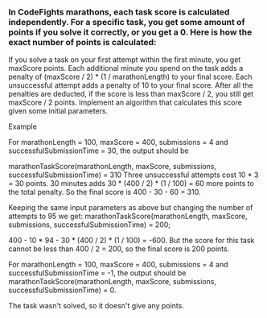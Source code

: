 
### In CodeFights marathons, each task score is calculated independently. For a specific task, you get some amount of points if you solve it correctly, or you get a 0. Here is how the exact number of points is calculated:

If you solve a task on your first attempt within the first minute, you get maxScore points.
Each additional minute you spend on the task adds a penalty of (maxScore / 2) * (1 / marathonLength) to your final score.
Each unsuccessful attempt adds a penalty of 10 to your final score.
After all the penalties are deducted, if the score is less than maxScore / 2, you still get maxScore / 2 points.
Implement an algorithm that calculates this score given some initial parameters.

Example

For
marathonLength = 100,
maxScore = 400,
submissions = 4 and
successfulSubmissionTime = 30, the output should be

marathonTaskScore(marathonLength, maxScore, 
                  submissions, successfulSubmissionTime) = 310
Three unsuccessful attempts cost 10 * 3 = 30 points. 30 minutes adds 30 * (400 / 2) * (1 / 100) = 60 more points to the total penalty. So the final score is 400 - 30 - 60 = 310.

Keeping the same input parameters as above but changing the number of attempts to 95 we get:
marathonTaskScore(marathonLength, maxScore, submissions, successfulSubmissionTime) = 200;

400 - 10 * 94 - 30 * (400 / 2) * (1 / 100) = -600. But the score for this task cannot be less than 400 / 2 = 200, so the final score is 200 points.

For marathonLength = 100, maxScore = 400, submissions = 4 and successfulSubmissionTime = -1, the output should be
marathonTaskScore(marathonLength, maxScore, submissions, successfulSubmissionTime) = 0.

The task wasn't solved, so it doesn't give any points.
```C#

```
